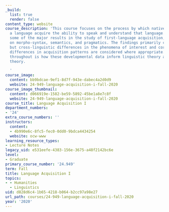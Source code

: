 ```yaml
---
_build:
  list: true
  render: false
content_type: website
course_description: 'This course focuses on the process by which native speakers of
  a language acquire the ability to speak and understand that language. It covers
  some of the major results in the study of first-language acquisition, concentrating
  on morpho-syntax, semantics, and pragmatics. The findings primarily come from English,
  but cross-linguistic differences in the phenomena of interest and corresponding
  differences in acquisition patterns are considered where appropriate. Of interest
  throughout is how these developmental data inform linguistic theory and/or learnability
  theory.

  '
course_image:
  content: bb9bdcae-9ef1-8d7f-943e-dabec4a2d0d9
  website: 24-949-language-acquisition-i-fall-2020
course_image_thumbnail:
  content: d066919e-1582-be59-5892-45be1a8e7c8f
  website: 24-949-language-acquisition-i-fall-2020
course_title: Language Acquisition I
department_numbers:
- '24'
extra_course_numbers: ''
instructors:
  content:
  - 4b990e6c-8fc5-fec0-0dd0-9bdca4434254
  website: ocw-www
learning_resource_types:
- Lecture Notes
legacy_uid: e531eefe-4383-156e-3675-a48f2142bc6e
level:
- Graduate
primary_course_number: '24.949'
term: Fall
title: Language Acquisition I
topics:
- - Humanities
  - Linguistics
uid: d828d6c4-1b65-4218-b064-b2cc97a98e27
url_path: courses/24-949-language-acquisition-i-fall-2020
year: '2020'
---
```

